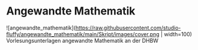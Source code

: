 # Angewandte Mathematik
![angewandte_mathematik](https://raw.githubusercontent.com/studio-fluffy/angewandte_mathematik/main/Skript/images/cover.png | width=100)
Vorlesungsunterlagen angewandte Mathematik an der DHBW
